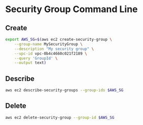 # Security Group Command Line

## Create 
```bash
export AWS_SG=$(aws ec2 create-security-group \
    --group-name MySecurityGroup \
    --description "My security group" \
    --vpc-id vpc-0b4c4660c021f2189 \
    --query 'GroupId' \
    --output text)
```

## Describe
```bash
aws ec2 describe-security-groups --group-ids $AWS_SG
```

## Delete
```bash
aws ec2 delete-security-group --group-id $AWS_SG
```